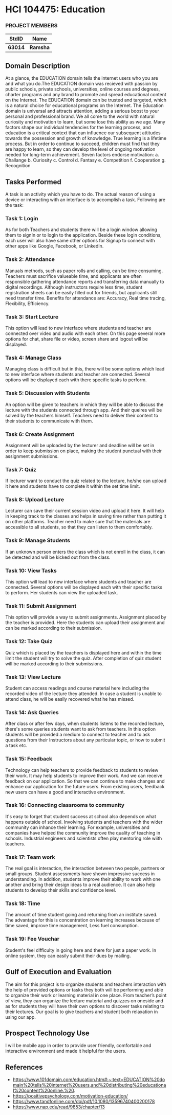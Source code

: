 # HCI 104475: Education

### PROJECT MEMBERS
StdID | Name
------------ | -------------
**63014** | **Ramsha** <!--this is the group leader in bold-->


## Domain Description
At a glance, the EDUCATION domain tells the internet users who you are and what you do.The EDUCATION domain was recieved with passion by public schools, private schools, universities, online courses and degrees, charter programs and any brand to promote and spread educational content on the Internet. The EDUCATION domain can be trusted and targeted, which is a natural choice for educational programs on the Internet. The Education domain is universal and attracts attention, adding a serious boost to your personal and professional brand. 
We all come to the world with natural curiosity and motivation to learn, but some lose this ability as we age. Many factors shape our individual tendencies for the learning process, and education is a critical context that can influence our subsequent attitudes towards the possession and growth of knowledge. True learning is a lifetime process. But in order to continue to succeed, children must find that they are happy to learn, so they can develop the level of ongoing motivation needed for long-term achievement. Seven factors endorse motivation:
a. Challange
b. Curiosity
c. Control
d. Fantasy
e. Competition
f. Cooperation
g. Recognition

## Tasks Performed
A task is an activity which you have to do. The actual reason of using a device or interacting with an interface is to accomplish a task.
Following are the task:

### Task 1: Login

As for both Teachers and students there will be a login window allowing them to signIn or to logIn to the application. Beside these login conditions, each user will also have same other options for Signup to connect with other apps like Google, Facebook, or LinkedIn. 


### Task 2: Attendance

Manuals methods, such as paper rolls and calling, can be time consuming. Teachers must sacrifice valueable time, and applicants are often responsible gathering attendance reports and transferring data manually to digital recordings. Although instructors require less time, student registration sheets can be easily filled out for friends, but applicants still need transfer time.
Benefits for attendance are: Accuracy, Real time tracing, Flexibility, Efficiency. 


### Task 3: Start Lecture

This option will lead to new interface where students and teacher are connected over video and audio with each other. On this page several more options for chat, share file or video, screen share and logout will be displayed.


### Task 4: Manage Class

Managing class is difficult but in this, there wiil be some options which lead to new interface where students and teacher are connected. Several options will be displayed each with there specific tasks to perform.


### Task 5: Discussion with Students

An option will be given to teachers in which they will be able to discuss the lecture with the students connected through app. And their queires will be solved by the teachers himself. Teachers need to deliver their content to their students to communicate with them. 


### Task 6: Create Assignment

Assignment will be uploaded by the lecturer and deadline will be set in order to keep submission on place, making the student punctual with their assignment submissions.


### Task 7: Quiz

If lecturer want to conduct the quiz related to the lecture, he/she can upload it here and students have to complete it within the set time limit.


### Task 8: Upload Lecture

Lecturer can save their current session video and upload it here. It will help in keeping track to the classes and helps in saving time rather than putting it on other platforms. Teacher need to make sure that the materials are accessible to all students, so that they can listen to them comfortably.


### Task 9: Manage Students

If an unknown person enters the class which is not enroll in the class, it can be detected and will be kicked out from the class. 


### Task 10: View Tasks

This option will lead to new interface where students and teacher are connected. Several options will be displayed each with their specific tasks to perform. Her students can view the uploaded task.


### Task 11: Submit Assignment

This option will provide a way to submit assignments. Assignment placed by the teacher is provided. Here the students can upload their assignment and can be marked according to their submission.


### Task 12: Take Quiz

Quiz which is placed by the teachers is displayed here and within the time limit the student will try to solve the quiz. After completion of quiz student will be marked according to their submissions.


### Task 13: View Lecture

Student can access readings and course material here including the recorded video of the lecture they attended. In case a student is unable to attend class, he will be easily recovered what he has missed.


### Task 14: Ask Queries

After class or after few days, when students listens to the recorded lecture, there's some queries students want to ask from teachers. In this option students will be provided a medium to connect to teacher and to ask questions from their Instructors about any particular topic, or how to submit a task etc.


### Task 15: Feedback

Technology can help teachers to provide feedback to students to review their work. It may help students to improve their work. And we can receive feedback on our application. So that we can continue to make changes and enhance our application for the future users. From existing users, feedback new users can have a good and interactive environment. 


### Task 16: Connecting classrooms to community

It's easy to forget that student success at school also depends on what happens outside of school. Involving students and teachers with the wider community can inhance their learning. For example, universities and companies have helped the community improve the quality of teaching in schools. Industrial engineers and scientists often play mentoring role wiith teachers.


### Task 17: Team work

The real goal is interaction, the interaction between two people, partners or small groups. Student assessments have shown impressive success in understanding. In addition, students improve their ability to work with one another and bring their design ideas to a real audience. It can also help students to develop their skills and confidence level.


### Task 18: Time

The amount of time student going and returning from an institute saved. The advantage for this is concentration on learning increases because of time saved, improve time management, Less fuel consumption.


### Task 19: Fee Vouchar

Student's feel difficulty in going here and there for just a paper work. In online system, they can easily submit their dues by mailing.



## Gulf of Execution and Evaluation

The aim for this project is to organize students and teachers interaction with the help of provided options or tasks they both will be performing and able to organize their work or learning material in one place. From teacher’s point of view, they can organize the lecture material and quizzes on oneside and as for students they will have their own options to discover tasks relating to their lectures. Our goal is to give teachers and student both relaxation in using our app.



## Prospect Technology Use

I will be mobile app in order to provide user friendly, comfortable and interactive environment and made it helpful for the users.



## References
- https://www.101domain.com/education.htm#:~:text=EDUCATION%20domain%20tells%20internet%20users,and%20distributing%20educational%20content%20online.%20. 
- https://positivepsychology.com/motivation-education/
- https://www.tandfonline.com/doi/pdf/10.1080/13596740400200178
- https://www.nap.edu/read/9853/chapter/13
